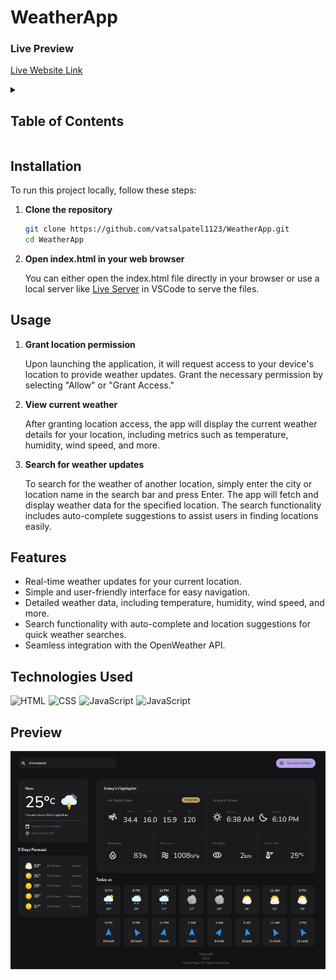 
# WeatherApp

### Live Preview
[Live Website Link](https://vatsalpatel1123.github.io/WeatherApp/)

<details>
     <summary><h2>Table of Contents</h2></summary>

- [Preview](#preview)
- [Installation](#installation)
- [Usage](#usage)
- [Features](#features)
- [Technologies Used](#technologies-used)
- [Contributing](#contributing)
</details>

## Installation

To run this project locally, follow these steps:

1. **Clone the repository**

   ```sh
   git clone https://github.com/vatsalpatel1123/WeatherApp.git
   cd WeatherApp
   ```

2. **Open index.html in your web browser**

      You can either open the index.html file directly in your browser or use a local server like [Live Server](https://marketplace.visualstudio.com/items?itemName=ritwickdey.LiveServer) in VSCode to serve the files.

## Usage

1. **Grant location permission**

     Upon launching the application, it will request access to your device's location to provide weather updates. Grant the necessary permission by selecting "Allow" or "Grant Access."

2. **View current weather**

     After granting location access, the app will display the current weather details for your location, including metrics such as temperature, humidity, wind speed, and more.

3. **Search for weather updates**

    To search for the weather of another location, simply enter the city or location name in the search bar and press Enter. The app will fetch and display weather data for the specified location. The search functionality includes auto-complete suggestions to assist users in finding locations easily.

## Features

- Real-time weather updates for your current location.
- Simple and user-friendly interface for easy navigation.
- Detailed weather data, including temperature, humidity, wind speed, and more.
- Search functionality with auto-complete and location suggestions for quick weather searches.
- Seamless integration with the OpenWeather API.

## Technologies Used

<div style="display: flex; flex-wrap: wrap; gap: 5px;">
     <img src="https://img.shields.io/badge/HTML-%23F06529.svg?style=for-the-badge&logo=html5&logoColor=white" alt="HTML">
     <img src="https://img.shields.io/badge/CSS-%231572B6.svg?style=for-the-badge&logo=css3&logoColor=white" alt="CSS">
     <img src="https://custom-icon-badges.herokuapp.com/badge/JavaScript-F7DF1E.svg?style=for-the-badge&logo=javascript&logoColor=black" alt="JavaScript">
     <img src="https://custom-icon-badges.herokuapp.com/badge/OpenWeather%20API-D98457.svg?style=for-the-badge&logo=openweather&logoColor=white" alt="JavaScript">
</div>

## Preview

![Destop Preview](public/images/demo.png)

